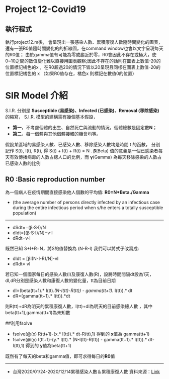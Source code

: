 # Project 12-Covid19

## 執行程式
執行project12.m後，
會呈現出一張感染人數、累積康復人數隨時間變化的圖表，還有一張R0值隨時間變化的的折線圖，在command window也會以文字呈現每天的R0值；
由於gamma值有可能為零或趨近於零，R0會因此不存在或極大，使0~10之間的數值變化難以直接用圖表觀察;因此不存在的話則在圖表上數值-20的位置標記橘色的x ，在R0超過20的情況下皆以20呈現且同樣在圖表上數值-20的位置標記橘色的 x
（如果R0值存在，橘色x 則標記在數值0的位置）


# SIR Model 介紹
S.I.R. 分別是 **Susceptible (易感染)、Infected (已感染)、Removal (移除感染)**
的縮寫， S.I.R. 模型的建構需有幾個基本假設，
* **第一**，不考慮個體的出生、自然死亡與流動的情況，個體總數是固定數**N**；
* **第二**，每一個體與其他個體接觸的機會均等。

假設某區域的易感染人數、已感染人數、移除感染人數均是時間 t 的函數，
分別記作 S(t), I(t), R(t), 得 S(t) + I(t) + R(t) = N .
**β**(Beta) 值的意義是一個已感染者每天有效傳播病毒的人數占總人口的比例，而 **γ**(Gamma) 為每天移除感染的人數占已感染人數的比例

## **R0** :Basic reproduction number
為一個病人在疫情期間直接感染他人個數的平均值: **R0=N*Beta./Gamma**
* (the average number of persons directly infected by an infectious case during the entire infectious period 
when s/he enters a totally susceptible population)
---
* dSdt=−(β⋅S⋅I)/N
* dIdt=[(β⋅S⋅I)/N]−ν⋅I
* dRdt=ν⋅I

既然已知 S+I+R=N，將S的值替換為 (N-R-I) 
我們可以將式子改寫成:

* dIdt = [βI(N-I-R)/N]-vI  
* dRdt= vI

若已知一個國家每日的感染人數(I)及康復人數(R)，設將時間間隔dt設為1天，dI,dR分別是感染人數和康復人數的變化量，tt為目前日期

* dI=(beta(tt+1).* I(tt).*(N-I(tt)-R(tt)) - gamma(tt+1).* I(tt)).* dt
* dR=(gamma(tt+1).* I(tt)).*dt

則R(tt)+dR為明天的累積康復人數，I(tt)+dI為明天的目前感染總人數
，其中beta(tt+1),gamma(tt+1)為未知數

##利用fsolve

* fsolve(@(x) R(tt+1)-(x.* I(tt)).* dt-R(tt),1) 得到的 **x**值為 gamma(tt+1)
* fsolve(@(y) I(tt+1)-(y.* I(tt).* (N-I(tt)-R(tt)) - gamma(tt+1).* I(tt)).* dt-I(tt),1) 得到的 **y**值為beta(tt+1)

既然有了每天的beta和gamma值，即可求得每日的**R0**值



---




* 台灣2020/01/24-2020/12/14累積感染人數＆累積康復人數 資料來源：[Link](https://zh.m.wikipedia.org/wiki/Template:2019%E5%86%A0%E7%8B%80%E7%97%85%E6%AF%92%E7%97%85%E7%97%85%E4%BE%8B%E6%95%B8/%E8%87%BA%E7%81%A3%E5%9C%96%E8%A1%A8)
